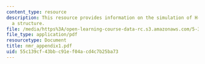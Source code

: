 ```yaml
---
content_type: resource
description: This resource provides information on the simulation of H-NMR without
  a structure.
file: /media/https%3A/open-learning-course-data-rc.s3.amazonaws.com/5-311-introductory-chemical-experimentation-fall-2005/55c139cf43bbc91ef04acd4c7b25ba73_nmr_appendix1.pdf
file_type: application/pdf
resourcetype: Document
title: nmr_appendix1.pdf
uid: 55c139cf-43bb-c91e-f04a-cd4c7b25ba73
---
```

